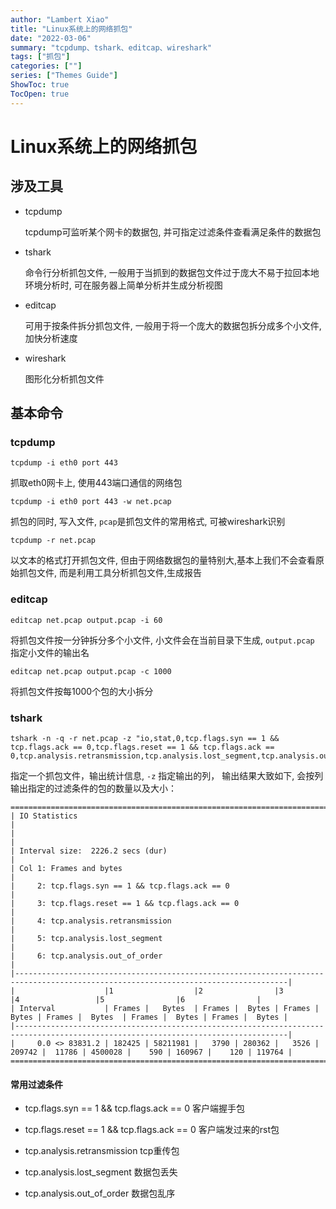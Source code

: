 ```yaml
---
author: "Lambert Xiao"
title: "Linux系统上的网络抓包"
date: "2022-03-06"
summary: "tcpdump、tshark、editcap、wireshark"
tags: ["抓包"]
categories: [""]
series: ["Themes Guide"]
ShowToc: true
TocOpen: true
---
```


# Linux系统上的网络抓包

## 涉及工具

* tcpdump

    tcpdump可监听某个网卡的数据包, 并可指定过滤条件查看满足条件的数据包

* tshark

    命令行分析抓包文件, 一般用于当抓到的数据包文件过于庞大不易于拉回本地环境分析时, 可在服务器上简单分析并生成分析视图

* editcap

    可用于按条件拆分抓包文件, 一般用于将一个庞大的数据包拆分成多个小文件, 加快分析速度

* wireshark

    图形化分析抓包文件


## 基本命令

### tcpdump

```
tcpdump -i eth0 port 443
```

抓取eth0网卡上, 使用443端口通信的网络包

```
tcpdump -i eth0 port 443 -w net.pcap
```

抓包的同时, 写入文件, `pcap`是抓包文件的常用格式, 可被wireshark识别

```
tcpdump -r net.pcap
```

以文本的格式打开抓包文件, 但由于网络数据包的量特别大,基本上我们不会查看原始抓包文件, 而是利用工具分析抓包文件,生成报告

### editcap

```
editcap net.pcap output.pcap -i 60
```

将抓包文件按一分钟拆分多个小文件, 小文件会在当前目录下生成, `output.pcap` 指定小文件的输出名

```
editcap net.pcap output.pcap -c 1000
```

将抓包文件按每1000个包的大小拆分

### tshark

```
tshark -n -q -r net.pcap -z "io,stat,0,tcp.flags.syn == 1 && tcp.flags.ack == 0,tcp.flags.reset == 1 && tcp.flags.ack == 0,tcp.analysis.retransmission,tcp.analysis.lost_segment,tcp.analysis.out_of_order"
```

指定一个抓包文件，输出统计信息, `-z` 指定输出的列， 输出结果大致如下, 会按列输出指定的过滤条件的包的数量以及大小：

```
=====================================================================================================================================
| IO Statistics                                                                                                                     |
|                                                                                                                                   |
| Interval size:  2226.2 secs (dur)                                                                                                 |
| Col 1: Frames and bytes                                                                                                           |
|     2: tcp.flags.syn == 1 && tcp.flags.ack == 0                                                                                   |
|     3: tcp.flags.reset == 1 && tcp.flags.ack == 0                                                                                 |
|     4: tcp.analysis.retransmission                                                                                                |
|     5: tcp.analysis.lost_segment                                                                                                  |
|     6: tcp.analysis.out_of_order                                                                                                  |
|-----------------------------------------------------------------------------------------------------------------------------------|
|                    |1                  |2                |3                |4                 |5                |6                |
| Interval           | Frames |   Bytes  | Frames |  Bytes | Frames |  Bytes | Frames |  Bytes  | Frames |  Bytes | Frames |  Bytes |
|-----------------------------------------------------------------------------------------------------------------------------------|
|     0.0 <> 83831.2 | 182425 | 58211981 |   3790 | 280362 |   3526 | 209742 |  11786 | 4500028 |    590 | 160967 |    120 | 119764 |
=====================================================================================================================================
```

#### 常用过滤条件

* tcp.flags.syn == 1 && tcp.flags.ack == 0 客户端握手包

* tcp.flags.reset == 1 && tcp.flags.ack == 0 客户端发过来的rst包

* tcp.analysis.retransmission tcp重传包

* tcp.analysis.lost_segment 数据包丢失

* tcp.analysis.out_of_order 数据包乱序
